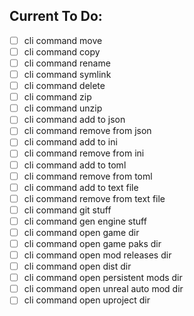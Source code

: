
## Current To Do:

- [ ] cli command move
- [ ] cli command copy
- [ ] cli command rename
- [ ] cli command symlink
- [ ] cli command delete
- [ ] cli command zip
- [ ] cli command unzip
- [ ] cli command add to json
- [ ] cli command remove from json
- [ ] cli command add to ini
- [ ] cli command remove from ini
- [ ] cli command add to toml
- [ ] cli command remove from toml
- [ ] cli command add to text file
- [ ] cli command remove from text file
- [ ] cli command git stuff
- [ ] cli command gen engine stuff
- [ ] cli command open game dir
- [ ] cli command open game paks dir
- [ ] cli command open mod releases dir
- [ ] cli command open dist dir
- [ ] cli command open persistent mods dir
- [ ] cli command open unreal auto mod dir
- [ ] cli command open uproject dir
